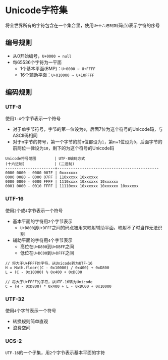 # Unicode字符集

将全世界所有的字符包含在一个集合里，使用`U+十六进制数`(码点)表示字符的序号

## 编号规则

* 从0开始编号，`U+0000 = null`
* 每65536个字符为一平面
  * 1个基本平面(BMP)：`U+0000 ~ U+FFFF`
  * 16个辅助平面：`U+010000 ~ U+10FFFF`

## 编码规则

### UTF-8

使用`1-4`个字节表示一个符号

* 对于单字节符号，字节的第一位设为`0`，后面7位为这个符号的Unicode码，与ASCII码相同
* 对于n字节的符号，第一个字节的前n位都设为`1`，第n+1位设为`0`，后面字节的前两位一律设为`10`，剩下的为这个符号的Unicode码

```
Unicode符号范围        | UTF-8编码方式
(十六进制)             | (二进制)
----------------------+---------------------------------------------
0000 0000 - 0000 007F | 0xxxxxxx
0000 0080 - 0000 07FF | 110xxxxx 10xxxxxx
0000 0800 - 0000 FFFF | 1110xxxx 10xxxxxx 10xxxxxx
0001 0000 - 0010 FFFF | 11110xxx 10xxxxxx 10xxxxxx 10xxxxxx
```

### UTF-16

使用`2`个或`4`字节表示一个符号

* 基本平面的字符用`2`个字节表示
  * `U+D800`到`U+DFFF`之间的码点被用来映射辅助平面，映射不了时当作无法识别
* 辅助平面的字符用`4`个字节表示
  * 高位在`U+D800`到`U+DBFF`之间
  * 低位在`U+DC00`到`U+DFFF`之间

```
// 将大于U+FFFF的字符，从Unicode转为UTF-16
H = Math.floor((C - 0x10000) / 0x400) + 0xD800
L = (C - 0x10000) % 0x400 + 0xDC00

// 将大于U+FFFF的字符，从UTF-16转为Unicode
C = (H - 0xD800) * 0x400 + L - 0xDC00 + 0x10000
```

### UTF-32

使用`4`个字节表示一个符号

* 转换规则简单直观
* 浪费空间

### UCS-2

`UTF-16`的一个子集，用`2`个字节表示基本平面的字符